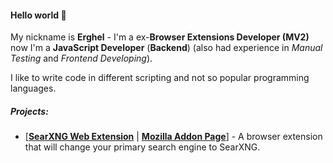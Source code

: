 #### Hello world 👋

My nickname is **Erghel** - I'm a ex-**Browser Extensions Developer (MV2)** now I'm a **JavaScript Developer** (**Backend**) (also had experience in _Manual Testing_ and _Frontend Developing_). 

I like to write code in different scripting and not so popular programming languages.

##### Projects:
- [[**SearXNG Web Extension**](https://github.com/Erghel/SearXNG-Web-Extension) | [**Mozilla Addon Page**](https://addons.mozilla.org/en-US/firefox/addon/searxng-search/)] - A browser extension that will change your primary search engine to SearXNG.
   
